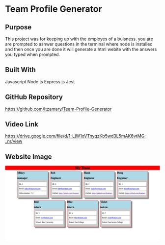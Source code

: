 # Team Profile Generator

## Purpose
This project was for keeping up with the employes of a buisness. you are are prompted to asnwer questions in the terminal where node is installed and then once you are done it will generate a html webite with the answers you typed when prompted.

## Built With
Javascript
Node.js
Express.js
Jest

## GitHub Repository
https://github.com/Itzamary/Team-Profile-Generator

## Video Link
https://drive.google.com/file/d/1-LjW1oVTnyqzKb5wd3L5mAK6vtMG-_nr/view

## Website Image
![](./images/teamProfileGenerator.png)